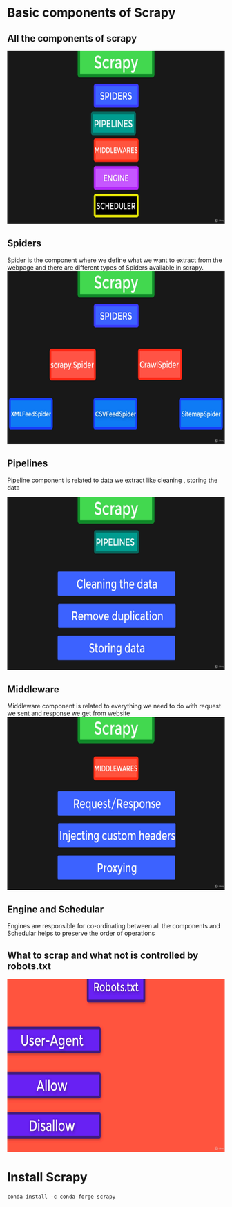 # Basic components of Scrapy
## All the components of scrapy 
<img src="https://github.com/Boltuzamaki/Scrapy-Splash-and-Selenium-Cheatsheet/blob/master/images/2.png"  width="600" height="400" />

## Spiders
Spider is the component where we define what we want to extract from the webpage and there are different types of Spiders available in scrapy.
<img src="https://github.com/Boltuzamaki/Scrapy-Splash-and-Selenium-Cheatsheet/blob/master/images/3.png"  width="600" height="400" />

## Pipelines
Pipeline component is related to data we extract like cleaning , storing the data 

<img src="https://github.com/Boltuzamaki/Scrapy-Splash-and-Selenium-Cheatsheet/blob/master/images/4.png"  width="600" height="400" />

## Middleware 
Middleware component is related to everything we need to do with request we sent and response we get from website 
<img src="https://github.com/Boltuzamaki/Scrapy-Splash-and-Selenium-Cheatsheet/blob/master/images/5.png"  width="600" height="400" />

## Engine and Schedular

Engines are responsible for co-ordinating between all the components and Schedular helps to preserve the order of operations 

## What to scrap and what not is controlled by robots.txt 
<img src="https://github.com/Boltuzamaki/Scrapy-Splash-and-Selenium-Cheatsheet/blob/master/images/1.png"  width="600" height="400" />


# Install Scrapy 
```
conda install -c conda-forge scrapy
```
